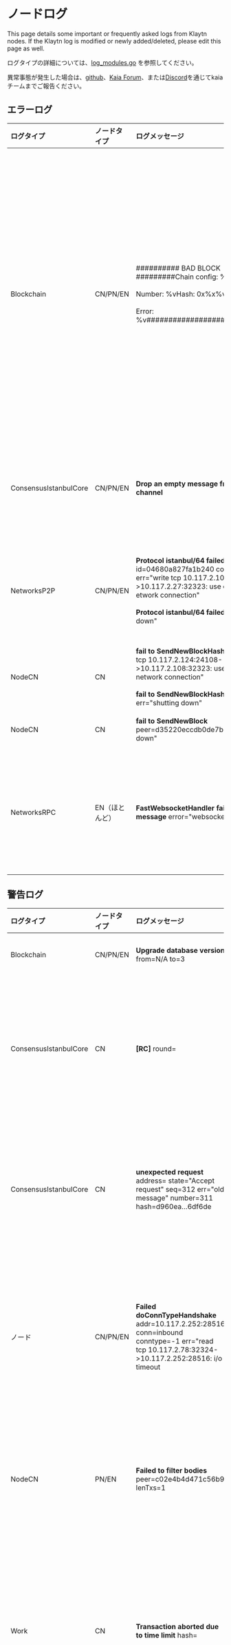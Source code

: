 # ノードログ

This page details some important or frequently asked logs from Klaytn nodes.
If the Klaytn log is modified or newly added/deleted, please edit this page as well.

ログタイプの詳細については、[log_modules.go](https://github.com/kaiachain/kaia/blob/dev/log/log_modules.go) を参照してください。

異常事態が発生した場合は、[github](https://github.com/kaiachain/kaia/issues)、[Kaia Forum](https://devforum.kaia.io/)、または[Discord](https://discord.com/KaiaOfficial)を通じてkaiaチームまでご報告ください。

## エラーログ

| ログタイプ                 | ノードタイプ   | ログメッセージ                                                                                                                                                                                                                                                                                                                                                                  | 説明                                                                                                                                                                             | 推奨ガイド                                                                                                                                    |
| :-------------------- | :------- | :----------------------------------------------------------------------------------------------------------------------------------------------------------------------------------------------------------------------------------------------------------------------------------------------------------------------------------------------------------------------- | :----------------------------------------------------------------------------------------------------------------------------------------------------------------------------- | :--------------------------------------------------------------------------------------------------------------------------------------- |
| Blockchain            | CN/PN/EN | ########## BAD BLOCK #########Chain config: %v<br/><br/>Number: %vHash: 0x%x%v<br/><br/>Error: %v##############################                                                                                                                                                                          | 不良ブロックは、受信したレシーブと実行結果が一致しない場合に発生する。 ノードが不良ブロックログで停止した場合、2つの原因が考えられる。  <br/>- ケース1。 ノードのコンフィギュレーションが、バイナリー・バージョンのように間違っている。  <br/>- ケース2。 コードに問題がある。 他のノードでも同じ問題が発生する可能性が非常に高い。 | This error is critical, so if you see any bad block, please make an issue or report it to the Klaytn GitHub repository.  |
| ConsensusIstanbulCore | CN/PN/EN | **Drop an empty message from timeout channel**                                                                                                                                                                                                                                                                                                                           | ラウンドチェンジタイマーが切れることを意味する。 このエラーは、タイマーが誤って終了した場合に表示される。                                                                                                                          | ダウンローダー起動時にエラーが発生する場合があります。  次のログも出力される：`Block synchronisation started`.                                                 |
| NetworksP2P           | CN/PN/EN | **Protocol istanbul/64 failed** id=04680a827fa1b240 conn=staticdial err="write tcp 10.117.2.105:34396->10.117.2.27:32323: use of closed etwork connection" <br/><br/>**Protocol istanbul/64 failed** err="shutting down" | このログは、もう一方のノードが切断されたときに出力される。 このログには通常、`Disconnected a P2P Peer` というログが続く。                                                                                                     | 切断されたピアが再接続されたかどうかを確認する。 再接続されない場合は、ネットワークの状態またはピア接続をチェックする [admin_peers](../../../references/json-rpc/admin/peers) |
| NodeCN                | CN       | **fail to SendNewBlockHashes** err="write tcp 10.117.2.124:24108->10.117.2.108:32323: use of closed network connection"  <br/><br/>**fail to SendNewBlockHashes** err="shutting down"                                    | プロトコル istanbul/64 に失敗しました。                                                                                                                                                     | プロトコル istanbul/64 に失敗しました。                                                                                                               |
| NodeCN                | CN       | **fail to SendNewBlock** peer=d35220eccdb0de7b err="shutting down"                                                                                                                                                                                                                                                                                                       | プロトコル istanbul/64 に失敗しました。                                                                                                                                                     | プロトコル istanbul/64 に失敗しました。                                                                                                               |
| NetworksRPC           | EN（ほとんど） | **FastWebsocketHandler fail to upgrade message** error="websocket: version != 13"                                                                                                                                                                                                                                                                        | WebSocket接続のバージョン問題                                                                                                                                                            | リクエストのヘッダーには、値を13に設定した `Sec-Websocket-Version`フィールドが含まれていなければならない。 kaia rpcクライアントを使用していない可能性があります。                                       |

## 警告ログ

| ログタイプ                 | ノードタイプ   | ログメッセージ                                                                                                                                                                                                                                                                                                                                                          | 説明                                                                                                                     | 推奨ガイド                                                                                                                                                                       |
| :-------------------- | :------- | :--------------------------------------------------------------------------------------------------------------------------------------------------------------------------------------------------------------------------------------------------------------------------------------------------------------------------------------------------------------- | :--------------------------------------------------------------------------------------------------------------------- | :-------------------------------------------------------------------------------------------------------------------------------------------------------------------------- |
| Blockchain            | CN/PN/EN | **Upgrade database version** from=N/A to=3                                                                                                                                                                                                                                                                                                                       | ノードの起動時に記録される。                                                                                                         | あなたが対処する必要はない。                                                                                                                                                              |
| ConsensusIstanbulCore | CN       | **[RC]** round=                                                                                                                                                                                                                                                                                              | ラウンド変更ログは[RC]タグで開始されます。                                            | ラウンドが1ラウンドまたは2ラウンドで終了せず、上昇し続ける場合は、ネットワークの状態またはピア接続を最初に分析すべきである。  ピア接続チェック api: [admin_peers](../../../references/json-rpc/admin/peers) |
| ConsensusIstanbulCore | CN       | **unexpected request**  address= state="Accept request" seq=312 err="old message" number=311 hash=d960ea…6df6de                                                                                                                                                                                                                                                  | 提案者がブロックを採掘するが、予想外の結果に。 ほとんどの場合、新しいブロックというには古すぎる。                                                                      | あなたが対処する必要はない。                                                                                                                                                              |
| ノード                   | CN/PN/EN | **Failed doConnTypeHandshake** addr=10.117.2.252:28516 conn=inbound conntype=-1 err="read tcp 10.117.2.78:32324->10.117.2.252:28516: i/o timeout | ダイヤルによって、2つのP2Pピアは接続をセットアップする。 このログは、セットアップに失敗した場合に出力される。                                                              | 切断されたピアが再接続されたかどうかを確認する。 そうでない場合は、ネットワーク・ステータスまたはピア接続をチェックするピア接続チェック・アピ: [admin_peers](../../../references/json-rpc/admin/peers)       |
| NodeCN                | PN/EN    | **Failed to filter bodies** peer=c02e4b4d471c56b9 lenTxs=1                                                                                                                                                                                                                                                                                                       | ノードがフェッチ時に、ボディの不要なブロックヘッダを受信した。  - lenTxs：要求されないTx数                                                                    | あなたが対処する必要はない。                                                                                                                                                              |
| Work                  | CN       | **Transaction aborted due to time limit** hash=                                                                                                                                                                                                                                                                                                                  | マイニング時のブロック実行時間は250msを超えてはならないので、この時間制限のために最後のトランザクションが中止される可能性がある。                                                    | トランザクションがブロックに入ることを確認する。                                                                                                                                                    |
| Work                  | CN       | **Transaction failed, account skipped** hash=b1b26c...6b220a err="insufficient balance for transfer"<br/><br/>Error(before v1.6.2)<br/>Warn(after v1.6.2)                                                  | 採掘中にfrom口座の残高不足により取引が実行できない場合(理論的には、取引が作成されtxpoolに入った時点では残高が十分であったが、実際に実行された時点では残高が十分でなかった場合に発生する)。 | `from`勘定が本当に残高不足かどうかをチェックする。                                                                                                                                                |

## 情報ログ

`Info`ログには、ノードの状態をより詳しく知るための追加情報が含まれているので、`Info`レベルのログを処理する必要はありません。

| ログタイプ       | ノードタイプ   | ログメッセージ                                                                                                                                                                                                                                                                           | 説明                                                                                                                                                                                                                                                                                                                                                                                                                                                                                     |
| :---------- | :------- | :-------------------------------------------------------------------------------------------------------------------------------------------------------------------------------------------------------------------------------------------------------------------------------- | :------------------------------------------------------------------------------------------------------------------------------------------------------------------------------------------------------------------------------------------------------------------------------------------------------------------------------------------------------------------------------------------------------------------------------------------------------------------------------------- |
| Blockchain  | CN/PN/EN | **Regenerated local transaction journal** transactions=0 accounts=0                                                                                                                                                                                                               | ノードがシャットダウンされると、ローカルTXはファイルにジャーナルされます（デフォルトのファイル名はtransactions.rlp）。 ジャーナルされたファイルを使用してノードを再起動すると、そのファイルに基づいてローカル・トランザクションを再生成できます。  - transactions: 再生成されたローカルトランザクションの番号。  - accounts：再生成されたアカウントの数(==from)                                                                                                                                                                                                                        |
| Blockchain  | CN/PN/EN | **Inserted a new block** number=14 hash=13cbfc…f007fc txs=0 gas=0 elapsed=793.458µs  processTxs=167ns finalize=157.708µs validateState=7.542µs totalWrite=443.417µs trieWrite=256.667µs           | そのノードがそのブロックの提案者でなく、コンセンサスが成功した場合、そのノードはそのブロックを実行(==validates)したことになります。 つまり、ブロックが挿入される。  - gas：TX実行中に消費されたガスの合計。  このフィールドは、ネットワークをテストしてブロックごとの使用ガスを見つけるときによく使われる。                                                                                                                                                                                                                                                                                                  |
| NetworksP2P | CN/PN/EN | **[Dial] Add dial candidate from static nodes**  id=62a08a4b9f091c4b NodeType=0 ip=10.117.2.8 mainPort=32323 port=[32323] | 新しいP2Pピアが接続され、それは静的ノードである。 static-nodes.jsonまたはaddpeer apiを使用して手動で追加されたノードは、静的ノードと呼ばれる。 マルチチャンネルの場合は、2つのポートを使用する。 ex. [32323, 32324].  - id: dstピアID - NodeType: dstノードタイプ(cn,pn,en,bn) - ip: dst ip - mainPort: dst TCPリスニングポート番号 - port: メインポートとサブポートの両方を含むdst TCPリスニングポート番号。 |
| NetworksP2P | CN/PN/EN | **Added a multichannel P2P Peer** id=28a6760472a078fb conn=staticdial peerID=28a6760472a078fb                                                                                                                                                                                     | 新しいピアがマルチチャンネルピアとして接続される。  - id/peerID: 私のノードのピアID - conn: 接続のタイプ - inbound: 誰かが私に接続 - staticdial: static-nodes.jsonやaddPeerなどの静的接続 - trusteddial: trust-nodes.jsonなどの信頼された接続。 最大接続数を超えても、常に再接続して確立することができる。                                                                                                                                                           |
| NetworksP2P | CN/PN/EN | **Disconnected a multichannel P2P Peer** id=28a6760472a078fb conn=inbound    peerID=28a6760472a078fb peerName=Klaytn/v1.7.3+acae89350c/darwin-arm64/go1.18.1 err=EOF                                              | マルチチャンネル・ピアが切断された。  - peerName：私のノード情報が表示されます - err：接続が切断された理由                                                                                                                                                                                                                                                                                                                                                                                                                         |
| ネットワークP2P   | CN/PN/EN | **ProtocolManager.processConsensusMsg closed** id=28a6760472a078fb conn=inbound    PeerName=Klaytn/v1.7.3+acae89350c/darwin-arm64/go1.18.1                                                        | P2Pノードが切断されると、P2Pノード間のコンセンサス・メッセージ・チャネルも閉じられる。                                                                                                                                                                                                                                                                                                                                                                                                                                         |
| ストレージステートDB | CN/PN/EN | **メモリデータベースからのトライを持続** blockNum=23460 更新ノード=4 更新ノードsize=499.00B time=539.959µs gcnodes=68 gcsize=10.55kB gctime=226.499µs livenodes=245 livesize=37.80kB                                          | このログは、trie dbがコミットされたことを知らせるために出力される。 ここで、コミットとは、データベースの変更を実際のデータベースに流すことを意味する。  コミットは定期的に行われる。  - ケース1。 ノードがフルノードの場合、トライコミットは128ブロックごとに行われる。  - ケース2。 ノードがアーカイブノードの場合、トライコミットはブロックごとに行われる。  次の状況でもコミットする。  - ノードのシャットダウン時にコミットが行われる。  - メモリサイズが上限を超えるとコミットが行われる。  ヒント  - gcはガベージコレクションの略。 ここで、ガベージコレクションとは、トライノードの変更に伴うdbの書き込みをフラッシュすることを意味する。  - フルノードは、128サイクルごとの情報と最新の128ブロックの情報を保存する。  - アーカイブ・ノードは各ブロックの情報を保存する。                                                                 |
| 仕事          | CN       | **新しいマイニング作業をコミットする** number=14 hash=438ef7…68ca7f txs=0 elapsed=605.375µs commitTime=184.708µs finalizeTime=414.375µs                                                                                                            | CN 毎にラウンドチェンジに備えてブロックマイニングを行う - number: ブロック番号 - hash: ブロックハッシュ（最終版ではない） - txs: ブロック内のトランザクション数 - elapsed: ブロックマイニングの総時間（commitTime + finalizeTime） - commitTime: ブロック内のトランザクション実行時間 - finalizeTime: ブロックのファイナライズ時間                                                                                                                                                                    |
| 仕事          | CN       | **新しいブロックの封印に成功** number=14 hash=13cbfc…f007fc                                                                                                                                                                                                                                    | [提案者のみ】新しいブロックの封印に成功した。 シーリングには次のステップがある。  - ブロックのコンセンサスプロセス。  - ブロックのタイムスタンプとシグネチャを更新する。                                                                                                                                                                                                                                                                                                                                                                    |
| 仕事          | CN       | **マイニングブロックの書き込みに成功** num=14 hash=13cbfc…f007fc txs=0 elapsed=617.709µs                                                                                                                                                                                           | [提案者のみ] ノードが提案者であり、コンセンサスに成功した場合、提案者はブロックの実行結果をdbに格納する必要がある。 このログは、保存が成功したことを意味する。                                                                                                                                                                                                                                                                                                                                                 |
| 仕事          | CN       | **あまりに遠い未来のこと** wait=1s                                                                                                                                                                                                                                                           | 1秒間のブロック生成時間を維持するため、ノードは「1秒-直前のブロック生成・伝播・実行時間」の間スリープする。  - wait: ノードがスリープする時間                                                                                                                                                                                                                                                                                                                                                                                          |
| VM          | CN/PN/EN | \*\*addrがプログラム・アカウントでないため、リターンする。                                                                                                                                                                                                                                                 | 誰かが存在しない契約に電話をかけようとした。  ヒント In Klaytn, program account is equivalent to contract account.                                                                                                                                                                                                                                                                                                                                                                              |
